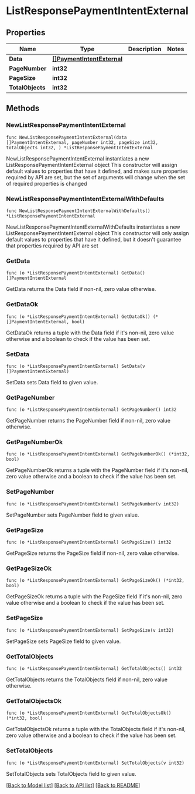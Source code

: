# ListResponsePaymentIntentExternal

## Properties

Name | Type | Description | Notes
------------ | ------------- | ------------- | -------------
**Data** | [**[]PaymentIntentExternal**](PaymentIntentExternal.md) |  | 
**PageNumber** | **int32** |  | 
**PageSize** | **int32** |  | 
**TotalObjects** | **int32** |  | 

## Methods

### NewListResponsePaymentIntentExternal

`func NewListResponsePaymentIntentExternal(data []PaymentIntentExternal, pageNumber int32, pageSize int32, totalObjects int32, ) *ListResponsePaymentIntentExternal`

NewListResponsePaymentIntentExternal instantiates a new ListResponsePaymentIntentExternal object
This constructor will assign default values to properties that have it defined,
and makes sure properties required by API are set, but the set of arguments
will change when the set of required properties is changed

### NewListResponsePaymentIntentExternalWithDefaults

`func NewListResponsePaymentIntentExternalWithDefaults() *ListResponsePaymentIntentExternal`

NewListResponsePaymentIntentExternalWithDefaults instantiates a new ListResponsePaymentIntentExternal object
This constructor will only assign default values to properties that have it defined,
but it doesn't guarantee that properties required by API are set

### GetData

`func (o *ListResponsePaymentIntentExternal) GetData() []PaymentIntentExternal`

GetData returns the Data field if non-nil, zero value otherwise.

### GetDataOk

`func (o *ListResponsePaymentIntentExternal) GetDataOk() (*[]PaymentIntentExternal, bool)`

GetDataOk returns a tuple with the Data field if it's non-nil, zero value otherwise
and a boolean to check if the value has been set.

### SetData

`func (o *ListResponsePaymentIntentExternal) SetData(v []PaymentIntentExternal)`

SetData sets Data field to given value.


### GetPageNumber

`func (o *ListResponsePaymentIntentExternal) GetPageNumber() int32`

GetPageNumber returns the PageNumber field if non-nil, zero value otherwise.

### GetPageNumberOk

`func (o *ListResponsePaymentIntentExternal) GetPageNumberOk() (*int32, bool)`

GetPageNumberOk returns a tuple with the PageNumber field if it's non-nil, zero value otherwise
and a boolean to check if the value has been set.

### SetPageNumber

`func (o *ListResponsePaymentIntentExternal) SetPageNumber(v int32)`

SetPageNumber sets PageNumber field to given value.


### GetPageSize

`func (o *ListResponsePaymentIntentExternal) GetPageSize() int32`

GetPageSize returns the PageSize field if non-nil, zero value otherwise.

### GetPageSizeOk

`func (o *ListResponsePaymentIntentExternal) GetPageSizeOk() (*int32, bool)`

GetPageSizeOk returns a tuple with the PageSize field if it's non-nil, zero value otherwise
and a boolean to check if the value has been set.

### SetPageSize

`func (o *ListResponsePaymentIntentExternal) SetPageSize(v int32)`

SetPageSize sets PageSize field to given value.


### GetTotalObjects

`func (o *ListResponsePaymentIntentExternal) GetTotalObjects() int32`

GetTotalObjects returns the TotalObjects field if non-nil, zero value otherwise.

### GetTotalObjectsOk

`func (o *ListResponsePaymentIntentExternal) GetTotalObjectsOk() (*int32, bool)`

GetTotalObjectsOk returns a tuple with the TotalObjects field if it's non-nil, zero value otherwise
and a boolean to check if the value has been set.

### SetTotalObjects

`func (o *ListResponsePaymentIntentExternal) SetTotalObjects(v int32)`

SetTotalObjects sets TotalObjects field to given value.



[[Back to Model list]](../README.md#documentation-for-models) [[Back to API list]](../README.md#documentation-for-api-endpoints) [[Back to README]](../README.md)


